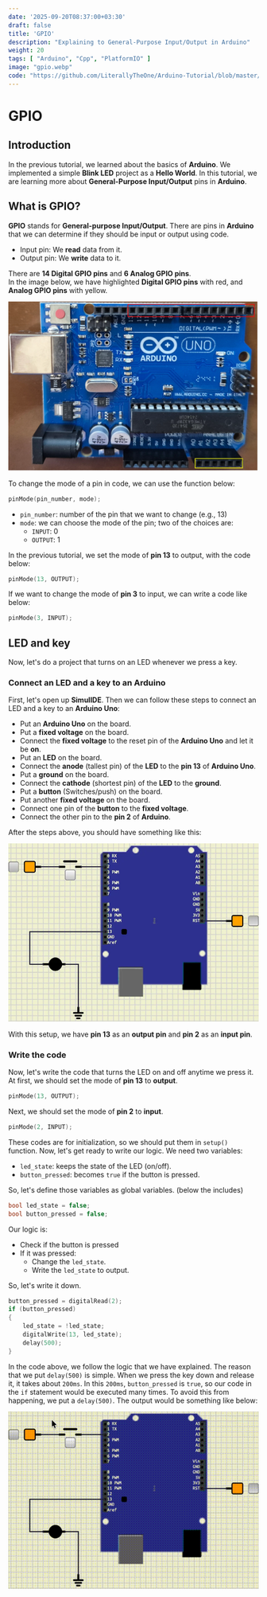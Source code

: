 ```yaml
---
date: '2025-09-20T08:37:00+03:30'
draft: false
title: 'GPIO'
description: "Explaining to General-Purpose Input/Output in Arduino"
weight: 20
tags: [ "Arduino", "Cpp", "PlatformIO" ]
image: "gpio.webp"
code: "https://github.com/LiterallyTheOne/Arduino-Tutorial/blob/master/src/1-gpio"
---
```


# GPIO

## Introduction

In the previous tutorial, we learned about the basics of **Arduino**.
We implemented a simple **Blink LED** project as a **Hello World**.
In this tutorial, we are learning more about **General-Purpose Input/Output** pins in **Arduino**.

## What is GPIO?

**GPIO** stands for **General-purpose Input/Output**.
There are pins in **Arduino** that we can determine if they should be input or output using code.

* Input pin: We **read** data from it.
* Output pin: We **write** data to it.

There are **14 Digital GPIO pins** and **6 Analog GPIO pins**.  
In the image below, we have highlighted **Digital GPIO pins** with red,
and **Analog GPIO pins** with yellow.

![Arduino GPIO](arduino-gpio.webp)

To change the mode of a pin in code, we can use the function below:

```cpp
pinMode(pin_number, mode);
```

* `pin_number`: number of the pin that we want to change (e.g., 13)
* `mode`: we can choose the mode of the pin; two of the choices are:
    * `INPUT`: 0
    * `OUTPUT`: 1

In the previous tutorial, we set the mode of **pin 13** to output, with the code below:

```cpp
pinMode(13, OUTPUT);
```

If we want to change the mode of **pin 3** to input, we can write a code like below:

```cpp
pinMode(3, INPUT);
```

## LED and key

Now, let's do a project that turns on an LED whenever we press a key.

### Connect an LED and a key to an Arduino

First, let's open up **SimulIDE**.
Then we can follow these steps to connect an LED and a key to an **Arduino Uno**:

* Put an **Arduino Uno** on the board.
* Put a **fixed voltage** on the board.
* Connect the **fixed voltage** to the reset pin of the **Arduino Uno** and let it be **on**.
* Put an **LED** on the board.
* Connect the **anode** (tallest pin) of the **LED** to the **pin 13** of **Arduino Uno**.
* Put a **ground** on the board.
* Connect the **cathode** (shortest pin) of the **LED** to the **ground**.
* Put a **button** (Switches/push) on the board.
* Put another **fixed voltage** on the board.
* Connect one pin of the **button** to the **fixed voltage**.
* Connect the other pin to the **pin 2** of **Arduino**.

After the steps above, you should have something like this:

![Arduino LED Button](arduino-led-button.webp)

With this setup, we have **pin 13** as an **output pin** and **pin 2** as an **input pin**.

### Write the code

Now, let's write the code that turns the LED on and off anytime we press it.
At first, we should set the mode of **pin 13** to **output**.

```cpp
pinMode(13, OUTPUT);
```

Next, we should set the mode of **pin 2** to **input**.

```cpp
pinMode(2, INPUT);
```

These codes are for initialization, so we should put them in `setup()` function.
Now, let's get ready to write our logic.
We need two variables:

- `led_state`: keeps the state of the LED (on/off).
- `button_pressed`: becomes `true` if the button is pressed.

So, let's define those variables as global variables. (below the includes)

```cpp
bool led_state = false;
bool button_pressed = false;
```

Our logic is:

- Check if the button is pressed
- If it was pressed:
    - Change the `led_state`.
    - Write the `led_state` to output.


So, let's write it down.

```cpp
button_pressed = digitalRead(2);
if (button_pressed)
{
    led_state = !led_state;
    digitalWrite(13, led_state);
    delay(500);
}
```

In the code above, we follow the logic that we have explained.
The reason that we put `delay(500)` is simple.
When we press the key down and release it, it takes about `200ms`.
In this `200ms`, `button_pressed` is `true`, so our code in the `if` statement would be executed many times.
To avoid this from happening, we put a `delay(500)`.
The output would be something like below:

![Arduino LED Button On and Off](arduino-led-button-on-off.gif)





